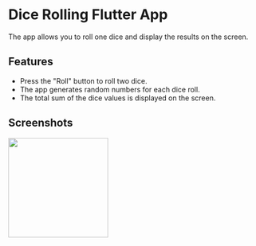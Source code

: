# Dice Rolling Flutter App

The app allows you to roll one dice and display the results on the screen.

## Features

- Press the "Roll" button to roll two dice.
- The app generates random numbers for each dice roll.
- The total sum of the dice values is displayed on the screen.

## Screenshots
<image width="200" src="screenshots/screenshot_android.png"/>


